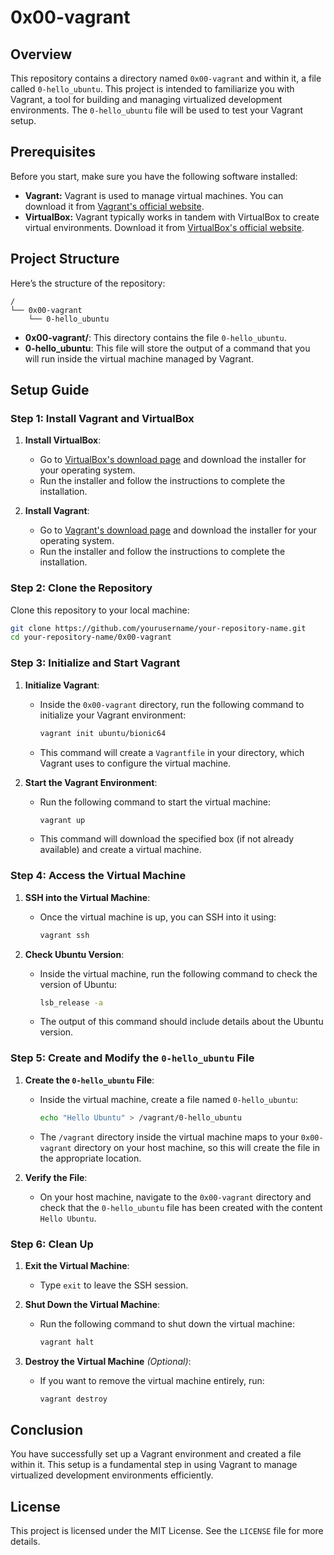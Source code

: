 # 0x00-vagrant

## Overview

This repository contains a directory named `0x00-vagrant` and within it, a file called `0-hello_ubuntu`. This project is intended to familiarize you with Vagrant, a tool for building and managing virtualized development environments. The `0-hello_ubuntu` file will be used to test your Vagrant setup.

## Prerequisites

Before you start, make sure you have the following software installed:

- **Vagrant:** Vagrant is used to manage virtual machines. You can download it from [Vagrant's official website](https://www.vagrantup.com/).
- **VirtualBox:** Vagrant typically works in tandem with VirtualBox to create virtual environments. Download it from [VirtualBox's official website](https://www.virtualbox.org/).

## Project Structure

Here’s the structure of the repository:

```plaintext
/
└── 0x00-vagrant
    └── 0-hello_ubuntu
```

- **0x00-vagrant/**: This directory contains the file `0-hello_ubuntu`.
- **0-hello_ubuntu**: This file will store the output of a command that you will run inside the virtual machine managed by Vagrant.

## Setup Guide

### Step 1: Install Vagrant and VirtualBox

1. **Install VirtualBox**:
   - Go to [VirtualBox's download page](https://www.virtualbox.org/wiki/Downloads) and download the installer for your operating system.
   - Run the installer and follow the instructions to complete the installation.

2. **Install Vagrant**:
   - Go to [Vagrant's download page](https://www.vagrantup.com/downloads) and download the installer for your operating system.
   - Run the installer and follow the instructions to complete the installation.

### Step 2: Clone the Repository

Clone this repository to your local machine:

```bash
git clone https://github.com/yourusername/your-repository-name.git
cd your-repository-name/0x00-vagrant
```

### Step 3: Initialize and Start Vagrant

1. **Initialize Vagrant**:
   - Inside the `0x00-vagrant` directory, run the following command to initialize your Vagrant environment:

     ```bash
     vagrant init ubuntu/bionic64
     ```

   - This command will create a `Vagrantfile` in your directory, which Vagrant uses to configure the virtual machine.

2. **Start the Vagrant Environment**:
   - Run the following command to start the virtual machine:

     ```bash
     vagrant up
     ```

   - This command will download the specified box (if not already available) and create a virtual machine.

### Step 4: Access the Virtual Machine

1. **SSH into the Virtual Machine**:
   - Once the virtual machine is up, you can SSH into it using:

     ```bash
     vagrant ssh
     ```

2. **Check Ubuntu Version**:
   - Inside the virtual machine, run the following command to check the version of Ubuntu:

     ```bash
     lsb_release -a
     ```

   - The output of this command should include details about the Ubuntu version.

### Step 5: Create and Modify the `0-hello_ubuntu` File

1. **Create the `0-hello_ubuntu` File**:
   - Inside the virtual machine, create a file named `0-hello_ubuntu`:

     ```bash
     echo "Hello Ubuntu" > /vagrant/0-hello_ubuntu
     ```

   - The `/vagrant` directory inside the virtual machine maps to your `0x00-vagrant` directory on your host machine, so this will create the file in the appropriate location.

2. **Verify the File**:
   - On your host machine, navigate to the `0x00-vagrant` directory and check that the `0-hello_ubuntu` file has been created with the content `Hello Ubuntu`.

### Step 6: Clean Up

1. **Exit the Virtual Machine**:
   - Type `exit` to leave the SSH session.

2. **Shut Down the Virtual Machine**:
   - Run the following command to shut down the virtual machine:

     ```bash
     vagrant halt
     ```

3. **Destroy the Virtual Machine** *(Optional)*:
   - If you want to remove the virtual machine entirely, run:

     ```bash
     vagrant destroy
     ```

## Conclusion

You have successfully set up a Vagrant environment and created a file within it. This setup is a fundamental step in using Vagrant to manage virtualized development environments efficiently.

## License

This project is licensed under the MIT License. See the `LICENSE` file for more details.
